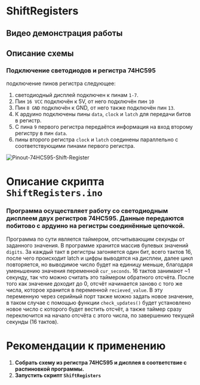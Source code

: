 # ShiftRegisters

## Видео демонстрация работы

## Описание схемы
### Подключение светодиодов и регистра 74HC595
подключение пинов регистра следующее:
1. светодиодный дисплей подключен к пинам `1-7`.
2. Пин `16 VCC` подключён к 5V, от него подключён пин `10`
3. Пин `8 GND` подключён к GND, от него также подключён пин `13`.
4. К ардуино подключены пины `data`, `clock` и `latch` для передачи битов в регистр.
5. С пина `9` первого регистра передаётся информация на вход второму регистру в пин `data`.
6. пины второго регистра `clock` и `latch` соединены параллельно с соответствующими пинами первого регистра.

![Pinout-74HC595-Shift-Register](https://github.com/user-attachments/assets/49ad344b-e8d1-4b90-86b6-e5350564df41)

# Описание скрипта `ShiftRegisters.ino`
### Программа осуществляет работу со светодиодным дисплеем двух регистров 74HC595. Данные передаются побитово с ардуино на регистры соединённые цепочкой.
Программа по сути является таймером, отсчитывающим секунды от заданного значения. В программе хранится массив булевых значений `digits`. За каждый такт в регистры загоняется один бит, всего тактов 16, после чего происходит
latch и цифры выводятся на дисплеи, далее цикл повторяется, но выводимое число будет на единицу меньше, благодаря уменьшению значения переменной `cur_seconds`. 16 тактов занимают ~1 секунду, так что можно считать это таймером
обратного отсчёта.
После того как значение доходит до 0, отсчёт начинается заново с того же числа, которое хранится в переменной `recieved_value`. В эту переменную через серийный порт также можно задать новое значение, в таком случае
с помощью функции `check_updates()` будет установлено новое число с которого будет вестить отсчёт, а также таймер сразу переключится на начало отсчёта с этого числа, по завершению текущей секунды (16 тактов).

# Рекомендации к применению
1. **Собрать схему из регистра 74HC595 и дисплея в соответствие с распиновкой программы.**
2. **Запустить скрипт `ShiftRegisters`**

